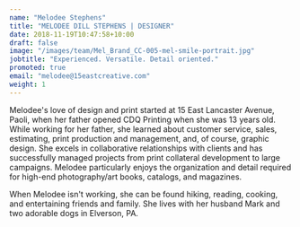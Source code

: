 ```yaml
---
name: "Melodee Stephens"
title: "MELODEE DILL STEPHENS | DESIGNER"
date: 2018-11-19T10:47:58+10:00
draft: false
image: "/images/team/Mel_Brand_CC-005-mel-smile-portrait.jpg"
jobtitle: "Experienced. Versatile. Detail oriented."
promoted: true
email: "melodee@15eastcreative.com"
weight: 1
---
```


Melodee's love of design and print started at 15 East Lancaster Avenue, Paoli, when her father opened CDQ Printing when she was 13 years old. While working for her father, she learned about customer service, sales, estimating, print production and management, and, of course, graphic design. She excels in collaborative relationships with clients and has successfully managed projects from print collateral development to large campaigns. Melodee particularly enjoys the organization and detail required for high-end photography/art books, catalogs, and magazines.

When Melodee isn't working, she can be found hiking, reading, cooking, and entertaining friends and family. She lives with her husband Mark and two adorable dogs in Elverson, PA.
